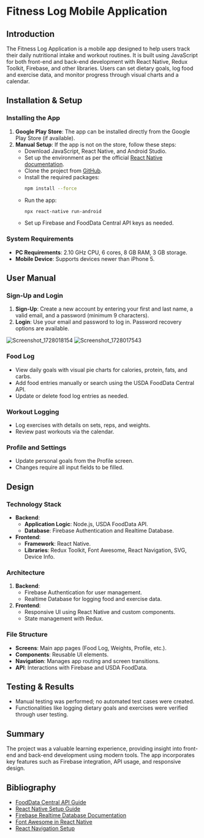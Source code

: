 # Fitness Log Mobile Application

## Introduction
The Fitness Log Application is a mobile app designed to help users track their daily nutritional intake and workout routines. It is built using JavaScript for both front-end and back-end development with React Native, Redux Toolkit, Firebase, and other libraries. Users can set dietary goals, log food and exercise data, and monitor progress through visual charts and a calendar.

## Installation & Setup

### Installing the App
1. **Google Play Store**: The app can be installed directly from the Google Play Store (if available).
2. **Manual Setup**: If the app is not on the store, follow these steps:
   - Download JavaScript, React Native, and Android Studio.
   - Set up the environment as per the official [React Native documentation](https://reactnative.dev/docs/set-up-your-environment?platform=android&os=windows).
   - Clone the project from [GitHub](https://github.com/sikndrR).
   - Install the required packages:
     ```bash
     npm install --force
     ```
   - Run the app:
     ```bash
     npx react-native run-android
     ```
   - Set up Firebase and FoodData Central API keys as needed.

### System Requirements
- **PC Requirements**: 2.10 GHz CPU, 6 cores, 8 GB RAM, 3 GB storage.
- **Mobile Device**: Supports devices newer than iPhone 5.

## User Manual

### Sign-Up and Login
1. **Sign-Up**: Create a new account by entering your first and last name, a valid email, and a password (minimum 9 characters).
2. **Login**: Use your email and password to log in. Password recovery options are available.
   

![Screenshot_1728018154](https://github.com/user-attachments/assets/e25ef5ba-09c1-4f2e-9845-7f6ea0b2b1dd)
![Screenshot_1728017543](https://github.com/user-attachments/assets/de0c9661-7b39-47af-aeaa-617f7b711be3)


### Food Log
- View daily goals with visual pie charts for calories, protein, fats, and carbs.
- Add food entries manually or search using the USDA FoodData Central API.
- Update or delete food log entries as needed.

### Workout Logging
- Log exercises with details on sets, reps, and weights.
- Review past workouts via the calendar.

### Profile and Settings
- Update personal goals from the Profile screen.
- Changes require all input fields to be filled.

## Design

### Technology Stack
- **Backend**:
  - **Application Logic**: Node.js, USDA FoodData API.
  - **Database**: Firebase Authentication and Realtime Database.
- **Frontend**:
  - **Framework**: React Native.
  - **Libraries**: Redux Toolkit, Font Awesome, React Navigation, SVG, Device Info.

### Architecture
1. **Backend**:
   - Firebase Authentication for user management.
   - Realtime Database for logging food and exercise data.
2. **Frontend**:
   - Responsive UI using React Native and custom components.
   - State management with Redux.

### File Structure
- **Screens**: Main app pages (Food Log, Weights, Profile, etc.).
- **Components**: Reusable UI elements.
- **Navigation**: Manages app routing and screen transitions.
- **API**: Interactions with Firebase and USDA FoodData.

## Testing & Results
- Manual testing was performed; no automated test cases were created.
- Functionalities like logging dietary goals and exercises were verified through user testing.

## Summary
The project was a valuable learning experience, providing insight into front-end and back-end development using modern tools. The app incorporates key features such as Firebase integration, API usage, and responsive design.

## Bibliography
- [FoodData Central API Guide](https://fdc.nal.usda.gov/api-guide.html#bkmk-1)
- [React Native Setup Guide](https://reactnative.dev/docs/set-up-your-environment?platform=android&os=windows)
- [Firebase Realtime Database Documentation](https://rnfirebase.io/database/usage)
- [Font Awesome in React Native](https://docs.fontawesome.com/web/use-with/react-native)
- [React Navigation Setup](https://reactnavigation.org/docs/getting-started/)
